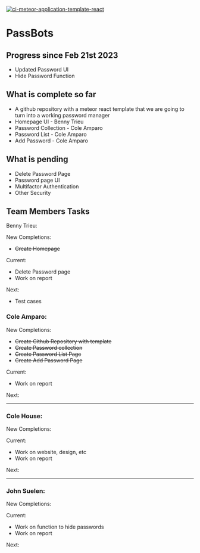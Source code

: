 [![ci-meteor-application-template-react](https://github.com/ics-software-engineering/meteor-application-template-react/actions/workflows/ci.yml/badge.svg)](https://github.com/ics-software-engineering/meteor-application-template-react/actions/workflows/ci.yml)


# PassBots 


## Progress since Feb 21st 2023
- Updated Password UI 
- Hide Password Function



## What is complete so far 

- A github repository with a meteor react template that we are going to turn into a working password manager 
- Homepage UI - Benny Trieu
- Password Collection - Cole Amparo
- Password List - Cole Amparo
- Add Password - Cole Amparo


## What is pending

- Delete Password Page
- Password page UI 
- Multifactor Authentication 
- Other Security 

## Team Members Tasks

Benny Trieu:

New Completions:
- ~~Create Homepage~~

Current:
- Delete Password page
- Work on report

Next: 

- Test cases


### Cole Amparo: 

New Completions:
- ~~Create Github Repository with template~~
- ~~Create Password collection~~
- ~~Create Password List Page~~
- ~~Create Add Password Page~~

Current: 
- Work on report

Next: 


---


### Cole House: 

New Completions: 


Current:
- Work on website, design, etc 
- Work on report

Next: 


---


### John Suelen: 

New Completions: 


Current: 
- Work on function to hide passwords
- Work on report

Next: 








